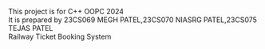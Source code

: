 This project is for C++ OOPC 2024
<br>
It is prepared by 23CS069 MEGH PATEL,23CS070 NIASRG PATEL,23CS075 TEJAS PATEL
<br>
<h>Railway Ticket Booking System</h>
